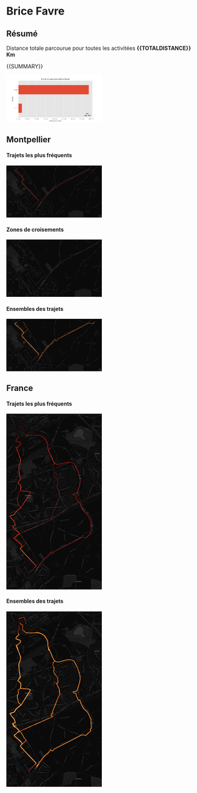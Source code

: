 # Brice Favre

## Résumé

Distance totale parcourue pour toutes les activitées **{{TOTALDISTANCE}} Km**

{{SUMMARY}}

<img src="summary_user.png" width="50%" >

## Montpellier

#### Trajets les plus fréquents

<img src="heatmap_user_montpellier.png" width="50%" >

#### Zones de croisements

<img src="heatmap_user_montpellier_carrefour.png" width="50%" >


#### Ensembles des trajets

<img src="heatmap_user_montpellier_all.png" width="50%" >


## France

#### Trajets les plus fréquents

<img src="heatmap_user_france.png" width="50%" >

#### Ensembles des trajets

<img src="heatmap_user_france_all.png" width="50%" >